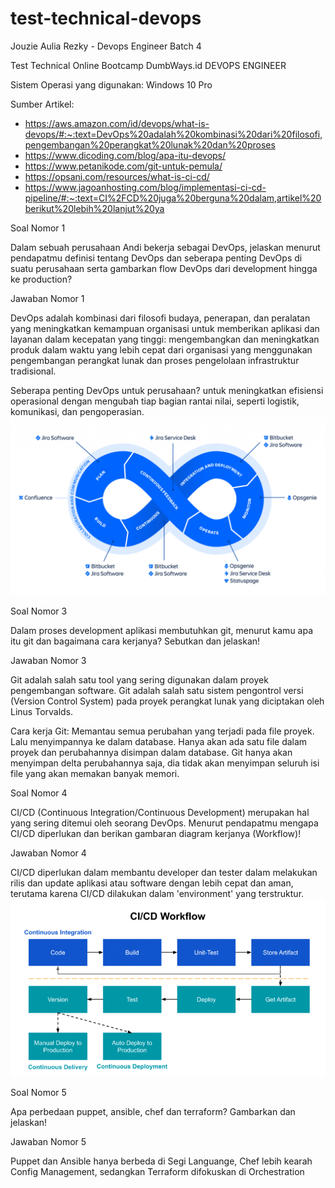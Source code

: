 # test-technical-devops
Jouzie Aulia Rezky - Devops Engineer Batch 4

Test Technical Online Bootcamp DumbWays.id DEVOPS ENGINEER

Sistem Operasi yang digunakan: Windows 10 Pro

Sumber Artikel:
- https://aws.amazon.com/id/devops/what-is-devops/#:~:text=DevOps%20adalah%20kombinasi%20dari%20filosofi,pengembangan%20perangkat%20lunak%20dan%20proses
- https://www.dicoding.com/blog/apa-itu-devops/
- https://www.petanikode.com/git-untuk-pemula/
- https://opsani.com/resources/what-is-ci-cd/
- https://www.jagoanhosting.com/blog/implementasi-ci-cd-pipeline/#:~:text=CI%2FCD%20juga%20berguna%20dalam,artikel%20berikut%20lebih%20lanjut%20ya


Soal Nomor 1

Dalam sebuah perusahaan Andi bekerja sebagai DevOps, jelaskan menurut pendapatmu definisi tentang DevOps dan seberapa penting DevOps di suatu perusahaan serta gambarkan flow DevOps dari development hingga ke production?

Jawaban Nomor 1

DevOps adalah kombinasi dari filosofi budaya, penerapan, dan peralatan yang meningkatkan kemampuan organisasi untuk memberikan aplikasi dan layanan dalam kecepatan yang tinggi: mengembangkan dan meningkatkan produk dalam waktu yang lebih cepat dari organisasi yang menggunakan pengembangan perangkat lunak dan proses pengelolaan infrastruktur tradisional.

Seberapa penting DevOps untuk perusahaan? untuk meningkatkan efisiensi operasional dengan mengubah tiap bagian rantai nilai, seperti logistik, komunikasi, dan pengoperasian.
![Flow](https://github.com/aureezzhenx/test-technical-devops/blob/main/images/01.png)

Soal Nomor 3

Dalam proses development aplikasi membutuhkan git, menurut kamu apa itu git dan bagaimana cara kerjanya? Sebutkan dan jelaskan! 

Jawaban Nomor 3

Git adalah salah satu tool yang sering digunakan dalam proyek pengembangan software. Git adalah salah satu sistem pengontrol versi (Version Control System) pada proyek perangkat lunak yang diciptakan oleh Linus Torvalds.

Cara kerja Git: Memantau semua perubahan yang terjadi pada file proyek. Lalu menyimpannya ke dalam database. Hanya akan ada satu file dalam proyek dan perubahannya disimpan dalam database. Git hanya akan menyimpan delta perubahannya saja, dia tidak akan menyimpan seluruh isi file yang akan memakan banyak memori.

Soal Nomor 4

CI/CD (Continuous Integration/Continuous Development) merupakan hal yang sering ditemui oleh seorang DevOps. Menurut pendapatmu mengapa CI/CD diperlukan dan berikan gambaran diagram kerjanya (Workflow)! 

Jawaban Nomor 4

CI/CD diperlukan dalam membantu developer dan tester dalam melakukan rilis dan update aplikasi atau software dengan lebih cepat dan aman, terutama karena CI/CD dilakukan dalam 'environment' yang terstruktur.
![Flow](https://github.com/aureezzhenx/test-technical-devops/blob/main/images/02.png)


Soal Nomor 5

Apa perbedaan puppet, ansible, chef dan terraform? Gambarkan dan jelaskan!

Jawaban Nomor 5

Puppet dan Ansible hanya berbeda di Segi Languange, Chef lebih kearah Config Management, sedangkan Terraform difokuskan di Orchestration
